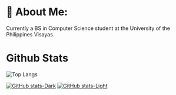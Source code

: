 # 💫 About Me:
Currently a BS in Computer Science student at the University of the Philippines Visayas.

# Github Stats 
![Top Langs](https://github-readme-stats.vercel.app/api/top-langs/?username=kazeulo&layout=compact)


[![GitHub stats-Dark](https://github-readme-stats.vercel.app/api?username=kazeulo&show_icons=true&theme=dark#gh-dark-mode-only)](https://github.com/anuraghazra/github-readme-stats#gh-dark-mode-only)
[![GitHub stats-Light](https://github-readme-stats.vercel.app/api?username=kazeulo&show_icons=true&theme=default#gh-light-mode-only)](https://github.com/anuraghazra/github-readme-stats#gh-light-mode-only)
